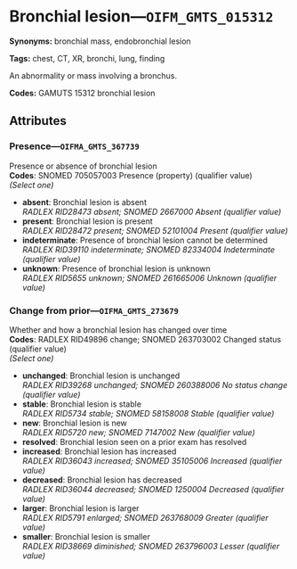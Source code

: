 # Bronchial lesion—`OIFM_GMTS_015312`

**Synonyms:** bronchial mass, endobronchial lesion

**Tags:** chest, CT, XR, bronchi, lung, finding

An abnormality or mass involving a bronchus.

**Codes:** GAMUTS 15312 bronchial lesion

## Attributes

### Presence—`OIFMA_GMTS_367739`

Presence or absence of bronchial lesion  
**Codes**: SNOMED 705057003 Presence (property) (qualifier value)  
*(Select one)*

- **absent**: Bronchial lesion is absent  
_RADLEX RID28473 absent; SNOMED 2667000 Absent (qualifier value)_
- **present**: Bronchial lesion is present  
_RADLEX RID28472 present; SNOMED 52101004 Present (qualifier value)_
- **indeterminate**: Presence of bronchial lesion cannot be determined  
_RADLEX RID39110 indeterminate; SNOMED 82334004 Indeterminate (qualifier value)_
- **unknown**: Presence of bronchial lesion is unknown  
_RADLEX RID5655 unknown; SNOMED 261665006 Unknown (qualifier value)_

### Change from prior—`OIFMA_GMTS_273679`

Whether and how a bronchial lesion has changed over time  
**Codes**: RADLEX RID49896 change; SNOMED 263703002 Changed status (qualifier value)  
*(Select one)*

- **unchanged**: Bronchial lesion is unchanged  
_RADLEX RID39268 unchanged; SNOMED 260388006 No status change (qualifier value)_
- **stable**: Bronchial lesion is stable  
_RADLEX RID5734 stable; SNOMED 58158008 Stable (qualifier value)_
- **new**: Bronchial lesion is new  
_RADLEX RID5720 new; SNOMED 7147002 New (qualifier value)_
- **resolved**: Bronchial lesion seen on a prior exam has resolved  
- **increased**: Bronchial lesion has increased  
_RADLEX RID36043 increased; SNOMED 35105006 Increased (qualifier value)_
- **decreased**: Bronchial lesion has decreased  
_RADLEX RID36044 decreased; SNOMED 1250004 Decreased (qualifier value)_
- **larger**: Bronchial lesion is larger  
_RADLEX RID5791 enlarged; SNOMED 263768009 Greater (qualifier value)_
- **smaller**: Bronchial lesion is smaller  
_RADLEX RID38669 diminished; SNOMED 263796003 Lesser (qualifier value)_
